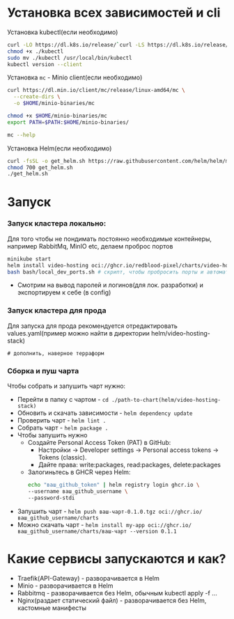 # Установка всех зависимостей и cli
Установка kubectl(если необходимо)
``` bash
curl -LO https://dl.k8s.io/release/`curl -LS https://dl.k8s.io/release/stable.txt`/bin/linux/amd64/kubectl
chmod +x ./kubectl
sudo mv ./kubectl /usr/local/bin/kubectl
kubectl version --client
```


Установка `mc` - Minio client(если необходимо)
``` bash
curl https://dl.min.io/client/mc/release/linux-amd64/mc \
  --create-dirs \
  -o $HOME/minio-binaries/mc

chmod +x $HOME/minio-binaries/mc
export PATH=$PATH:$HOME/minio-binaries/

mc --help
```

Установка Helm(если необходимо)
``` bash
curl -fsSL -o get_helm.sh https://raw.githubusercontent.com/helm/helm/main/scripts/get-helm-3
chmod 700 get_helm.sh
./get_helm.sh
```

# Запуск
### Запуск кластера локально:
Для того чтобы не пондимать постоянно необходимые контейнеры, например RabbitMq, MinIO etc, делаем проброс портов
``` bash
minikube start
helm install video-hosting oci://ghcr.io/redblood-pixel/charts/video-hosting-stack --version 0.1.1
bash bash/local_dev_ports.sh # скрипт, чтобы пробросить порты и автоматически открыть все сервисы
```
- Смотрим на вывод паролей и логинов(для лок. разработки)
и экспортируем к себе (в config)

### Запуск кластера для прода
Для запуска для прода рекомендуется отредактировать values.yaml(пример можно найти в директории helm/video-hosting-stack)
```
# дополнить, наверное терраформ
```

### Сборка и пуш чарта
Чтобы собрать и запушить чарт нужно:
- Перейти в папку с чартом - `cd ./path-to-chart(helm/video-hosting-stack)`
- Обновить и скачать зависимости - `helm dependency update`
- Проверить чарт - `helm lint .`
- Собрать чарт - `helm package .`
- Чтобы запушить нужно
  - Создайте Personal Access Token (PAT) в GitHub: 
    - Настройки → Developer settings → Personal access tokens → Tokens (classic).
    - Дайте права: write:packages, read:packages, delete:packages
  - Залогиньтесь в GHCR через Helm:
    ``` bash
    echo "ваш_github_token" | helm registry login ghcr.io \
    --username ваш_github_username \
    --password-stdi
    ```
- Запушить чарт - `helm push ваш-чарт-0.1.0.tgz oci://ghcr.io/ваш_github_username/charts`
- Можно скачать чарт - `helm install my-app oci://ghcr.io/ваш_github_username/charts/ваш-чарт --version 0.1.1`

# Какие сервисы запускаются и как?
- Traefik(API-Gateway) - разворачивается в Helm
- Minio - разворачивается в Helm
- Rabbitmq - разворачивается без Helm, обычным kubectl apply -f ...
- Nginx(раздает статический файл) - разворачивается без Helm, кастомные манифесты

